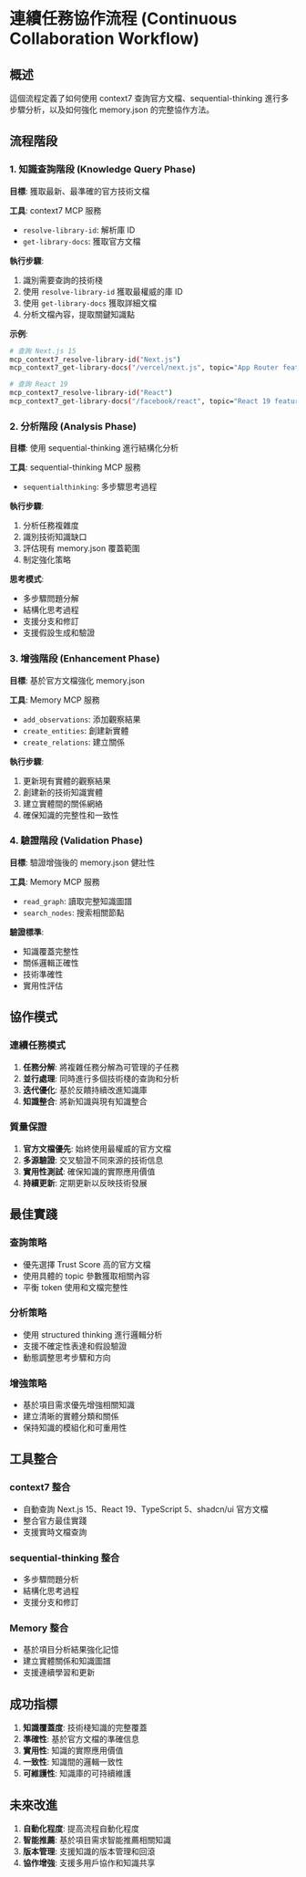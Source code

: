 # 連續任務協作流程 (Continuous Collaboration Workflow)

## 概述

這個流程定義了如何使用 context7 查詢官方文檔、sequential-thinking 進行多步驟分析，以及如何強化 memory.json 的完整協作方法。

## 流程階段

### 1. 知識查詢階段 (Knowledge Query Phase)

**目標**: 獲取最新、最準確的官方技術文檔

**工具**: context7 MCP 服務
- `resolve-library-id`: 解析庫 ID
- `get-library-docs`: 獲取官方文檔

**執行步驟**:
1. 識別需要查詢的技術棧
2. 使用 `resolve-library-id` 獲取最權威的庫 ID
3. 使用 `get-library-docs` 獲取詳細文檔
4. 分析文檔內容，提取關鍵知識點

**示例**:
```bash
# 查詢 Next.js 15
mcp_context7_resolve-library-id("Next.js")
mcp_context7_get-library-docs("/vercel/next.js", topic="App Router features")

# 查詢 React 19
mcp_context7_resolve-library-id("React")
mcp_context7_get-library-docs("/facebook/react", topic="React 19 features")
```

### 2. 分析階段 (Analysis Phase)

**目標**: 使用 sequential-thinking 進行結構化分析

**工具**: sequential-thinking MCP 服務
- `sequentialthinking`: 多步驟思考過程

**執行步驟**:
1. 分析任務複雜度
2. 識別技術知識缺口
3. 評估現有 memory.json 覆蓋範圍
4. 制定強化策略

**思考模式**:
- 多步驟問題分解
- 結構化思考過程
- 支援分支和修訂
- 支援假設生成和驗證

### 3. 增強階段 (Enhancement Phase)

**目標**: 基於官方文檔強化 memory.json

**工具**: Memory MCP 服務
- `add_observations`: 添加觀察結果
- `create_entities`: 創建新實體
- `create_relations`: 建立關係

**執行步驟**:
1. 更新現有實體的觀察結果
2. 創建新的技術知識實體
3. 建立實體間的關係網絡
4. 確保知識的完整性和一致性

### 4. 驗證階段 (Validation Phase)

**目標**: 驗證增強後的 memory.json 健壯性

**工具**: Memory MCP 服務
- `read_graph`: 讀取完整知識圖譜
- `search_nodes`: 搜索相關節點

**驗證標準**:
- 知識覆蓋完整性
- 關係邏輯正確性
- 技術準確性
- 實用性評估

## 協作模式

### 連續任務模式
1. **任務分解**: 將複雜任務分解為可管理的子任務
2. **並行處理**: 同時進行多個技術棧的查詢和分析
3. **迭代優化**: 基於反饋持續改進知識庫
4. **知識整合**: 將新知識與現有知識整合

### 質量保證
1. **官方文檔優先**: 始終使用最權威的官方文檔
2. **多源驗證**: 交叉驗證不同來源的技術信息
3. **實用性測試**: 確保知識的實際應用價值
4. **持續更新**: 定期更新以反映技術發展

## 最佳實踐

### 查詢策略
- 優先選擇 Trust Score 高的官方文檔
- 使用具體的 topic 參數獲取相關內容
- 平衡 token 使用和文檔完整性

### 分析策略
- 使用 structured thinking 進行邏輯分析
- 支援不確定性表達和假設驗證
- 動態調整思考步驟和方向

### 增強策略
- 基於項目需求優先增強相關知識
- 建立清晰的實體分類和關係
- 保持知識的模組化和可重用性

## 工具整合

### context7 整合
- 自動查詢 Next.js 15、React 19、TypeScript 5、shadcn/ui 官方文檔
- 整合官方最佳實踐
- 支援實時文檔查詢

### sequential-thinking 整合
- 多步驟問題分析
- 結構化思考過程
- 支援分支和修訂

### Memory 整合
- 基於項目分析結果強化記憶
- 建立實體關係和知識圖譜
- 支援連續學習和更新

## 成功指標

1. **知識覆蓋度**: 技術棧知識的完整覆蓋
2. **準確性**: 基於官方文檔的準確信息
3. **實用性**: 知識的實際應用價值
4. **一致性**: 知識間的邏輯一致性
5. **可維護性**: 知識庫的可持續維護

## 未來改進

1. **自動化程度**: 提高流程自動化程度
2. **智能推薦**: 基於項目需求智能推薦相關知識
3. **版本管理**: 支援知識的版本管理和回滾
4. **協作增強**: 支援多用戶協作和知識共享
